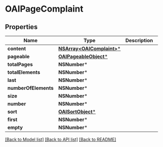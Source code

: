 # OAIPageComplaint

## Properties
Name | Type | Description | Notes
------------ | ------------- | ------------- | -------------
**content** | [**NSArray&lt;OAIComplaint&gt;***](OAIComplaint) |  | [optional] 
**pageable** | [**OAIPageableObject***](OAIPageableObject) |  | [optional] 
**totalPages** | **NSNumber*** |  | 
**totalElements** | **NSNumber*** |  | 
**last** | **NSNumber*** |  | [optional] 
**numberOfElements** | **NSNumber*** |  | [optional] 
**size** | **NSNumber*** |  | [optional] 
**number** | **NSNumber*** |  | [optional] 
**sort** | [**OAISortObject***](OAISortObject) |  | [optional] 
**first** | **NSNumber*** |  | [optional] 
**empty** | **NSNumber*** |  | [optional] 

[[Back to Model list]](../README#documentation-for-models) [[Back to API list]](../README#documentation-for-api-endpoints) [[Back to README]](../README)


